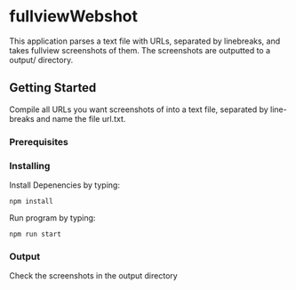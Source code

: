# fullviewWebshot

This application parses a text file with URLs, separated by linebreaks, and takes fullview screenshots of them.  The screenshots are outputted to a output/ directory.

## Getting Started

Compile all URLs you want screenshots of into a text file, separated by line-breaks and name the file url.txt.  

### Prerequisites



### Installing

Install Depenencies by typing:

```
npm install
```

Run program by typing:

```
npm run start
```

### Output
Check the screenshots in the output directory

